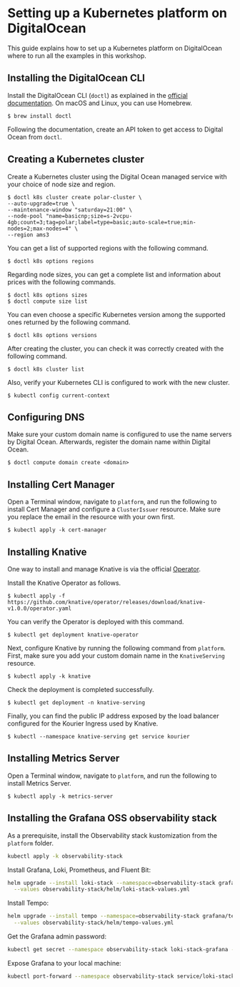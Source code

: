 # Setting up a Kubernetes platform on DigitalOcean

This guide explains how to set up a Kubernetes platform on DigitalOcean where to run all the examples in this workshop.

## Installing the DigitalOcean CLI

Install the DigitalOcean CLI (`doctl`) as explained in the [official documentation](https://docs.digitalocean.com/reference/doctl/how-to/install/).
On macOS and Linux, you can use Homebrew.

```shell
$ brew install doctl
```

Following the documentation, create an API token to get access to Digital Ocean from `doctl`.

## Creating a Kubernetes cluster

Create a Kubernetes cluster using the Digital Ocean managed service with your choice of node size and region.

```shell
$ doctl k8s cluster create polar-cluster \
--auto-upgrade=true \
--maintenance-window "saturday=21:00" \
--node-pool "name=basicnp;size=s-2vcpu-4gb;count=3;tag=polar;label=type=basic;auto-scale=true;min-nodes=2;max-nodes=4" \
--region ams3
```

You can get a list of supported regions with the following command.

```shell
$ doctl k8s options regions
```

Regarding node sizes, you can get a complete list and information about prices with the following commands.

```shell
$ doctl k8s options sizes
$ doctl compute size list
```

You can even choose a specific Kubernetes version among the supported ones returned by the following command.

```shell
$ doctl k8s options versions
```

After creating the cluster, you can check it was correctly created with the following command.

```shell
$ doctl k8s cluster list
```

Also, verify your Kubernetes CLI is configured to work with the new cluster.

```shell
$ kubectl config current-context
```

## Configuring DNS

Make sure your custom domain name is configured to use the name servers by Digital Ocean.
Afterwards, register the domain name within Digital Ocean.

```shell
$ doctl compute domain create <domain>
```

## Installing Cert Manager

Open a Terminal window, navigate to `platform`, and run the following to install Cert Manager and
configure a `ClusterIssuer` resource. Make sure you replace the email in the resource with your own first.

```shell
$ kubectl apply -k cert-manager
```

## Installing Knative

One way to install and manage Knative is via the official [Operator](https://knative.dev/docs/install/operator/knative-with-operators/).

Install the Knative Operator as follows.

```shell
$ kubectl apply -f https://github.com/knative/operator/releases/download/knative-v1.0.0/operator.yaml
```

You can verify the Operator is deployed with this command.

```shell
$ kubectl get deployment knative-operator
```

Next, configure Knative by running the following command from `platform`. First, make sure you add your
custom domain name in the `KnativeServing` resource.

```shell
$ kubectl apply -k knative
```

Check the deployment is completed successfully.

```shell
$ kubectl get deployment -n knative-serving
```

Finally, you can find the public IP address exposed by the load balancer configured for the Kourier Ingress used by Knative.

```shell
$ kubectl --namespace knative-serving get service kourier
```

## Installing Metrics Server

Open a Terminal window, navigate to `platform`, and run the following to install Metrics Server.

```shell
$ kubectl apply -k metrics-server
```

## Installing the Grafana OSS observability stack

As a prerequisite, install the Observability stack kustomization from the `platform` folder.

```bash
kubectl apply -k observability-stack
```

Install Grafana, Loki, Prometheus, and Fluent Bit:

```bash
helm upgrade --install loki-stack --namespace=observability-stack grafana/loki-stack \
  --values observability-stack/helm/loki-stack-values.yml
```

Install Tempo:

```bash
helm upgrade --install tempo --namespace=observability-stack grafana/tempo \
  --values observability-stack/helm/tempo-values.yml
```

Get the Grafana admin password:

```bash
kubectl get secret --namespace observability-stack loki-stack-grafana -o jsonpath="{.data.admin-password}" | base64 --decode ; echo
```

Expose Grafana to your local machine:

```bash
kubectl port-forward --namespace observability-stack service/loki-stack-grafana 3000:80
```
